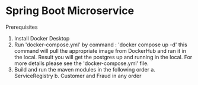 # Spring Boot Microservice
Prerequisites
  1. Install Docker Desktop
  2. Run 'docker-compose.yml' by command : 'docker compose up -d'
    this command will pull the appropriate image from DockerHub and ran it in the local. Result you will get the postgres up and running in the local. For more details please see the 'docker-compose.yml' file.
  3. Build and run the maven modules in the following order
    a. ServiceRegistry
    b. Customer and Fraud in any order
